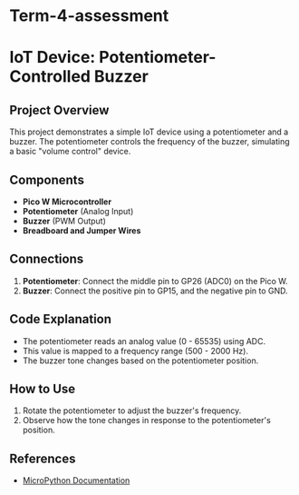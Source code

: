 # Term-4-assessment
# IoT Device: Potentiometer-Controlled Buzzer

## Project Overview
This project demonstrates a simple IoT device using a potentiometer and a buzzer. The potentiometer controls the frequency of the buzzer, simulating a basic "volume control" device. 

## Components
- **Pico W Microcontroller**
- **Potentiometer** (Analog Input)
- **Buzzer** (PWM Output)
- **Breadboard and Jumper Wires**

## Connections
1. **Potentiometer**: Connect the middle pin to GP26 (ADC0) on the Pico W.
2. **Buzzer**: Connect the positive pin to GP15, and the negative pin to GND.

## Code Explanation
- The potentiometer reads an analog value (0 - 65535) using ADC.
- This value is mapped to a frequency range (500 - 2000 Hz).
- The buzzer tone changes based on the potentiometer position.

## How to Use
1. Rotate the potentiometer to adjust the buzzer's frequency.
2. Observe how the tone changes in response to the potentiometer's position.

## References
- [MicroPython Documentation](https://docs.micropython.org/)
